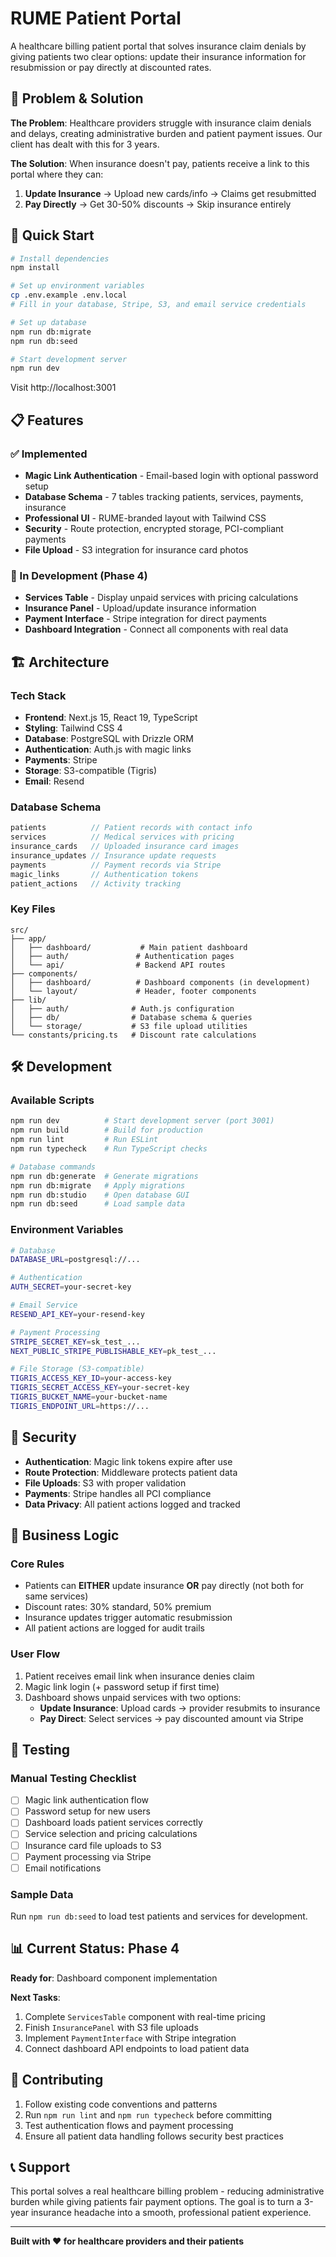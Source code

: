 # RUME Patient Portal

A healthcare billing patient portal that solves insurance claim denials by giving patients two clear options: update their insurance information for resubmission or pay directly at discounted rates.

## 🎯 Problem & Solution

**The Problem**: Healthcare providers struggle with insurance claim denials and delays, creating administrative burden and patient payment issues. Our client has dealt with this for 3 years.

**The Solution**: When insurance doesn't pay, patients receive a link to this portal where they can:
1. **Update Insurance** → Upload new cards/info → Claims get resubmitted
2. **Pay Directly** → Get 30-50% discounts → Skip insurance entirely

## 🚀 Quick Start

```bash
# Install dependencies
npm install

# Set up environment variables
cp .env.example .env.local
# Fill in your database, Stripe, S3, and email service credentials

# Set up database
npm run db:migrate
npm run db:seed

# Start development server
npm run dev
```

Visit http://localhost:3001

## 📋 Features

### ✅ Implemented
- **Magic Link Authentication** - Email-based login with optional password setup
- **Database Schema** - 7 tables tracking patients, services, payments, insurance
- **Professional UI** - RUME-branded layout with Tailwind CSS
- **Security** - Route protection, encrypted storage, PCI-compliant payments
- **File Upload** - S3 integration for insurance card photos

### 🔄 In Development (Phase 4)
- **Services Table** - Display unpaid services with pricing calculations
- **Insurance Panel** - Upload/update insurance information
- **Payment Interface** - Stripe integration for direct payments
- **Dashboard Integration** - Connect all components with real data

## 🏗️ Architecture

### Tech Stack
- **Frontend**: Next.js 15, React 19, TypeScript
- **Styling**: Tailwind CSS 4
- **Database**: PostgreSQL with Drizzle ORM
- **Authentication**: Auth.js with magic links
- **Payments**: Stripe
- **Storage**: S3-compatible (Tigris)
- **Email**: Resend

### Database Schema
```typescript
patients          // Patient records with contact info
services          // Medical services with pricing
insurance_cards   // Uploaded insurance card images  
insurance_updates // Insurance update requests
payments          // Payment records via Stripe
magic_links       // Authentication tokens
patient_actions   // Activity tracking
```

### Key Files
```
src/
├── app/
│   ├── dashboard/           # Main patient dashboard
│   ├── auth/               # Authentication pages
│   └── api/                # Backend API routes
├── components/
│   ├── dashboard/          # Dashboard components (in development)
│   └── layout/             # Header, footer components
├── lib/
│   ├── auth/              # Auth.js configuration
│   ├── db/                # Database schema & queries
│   └── storage/           # S3 file upload utilities
└── constants/pricing.ts   # Discount rate calculations
```

## 🛠️ Development

### Available Scripts
```bash
npm run dev          # Start development server (port 3001)
npm run build        # Build for production
npm run lint         # Run ESLint
npm run typecheck    # Run TypeScript checks

# Database commands
npm run db:generate  # Generate migrations
npm run db:migrate   # Apply migrations  
npm run db:studio    # Open database GUI
npm run db:seed      # Load sample data
```

### Environment Variables
```bash
# Database
DATABASE_URL=postgresql://...

# Authentication
AUTH_SECRET=your-secret-key

# Email Service
RESEND_API_KEY=your-resend-key

# Payment Processing
STRIPE_SECRET_KEY=sk_test_...
NEXT_PUBLIC_STRIPE_PUBLISHABLE_KEY=pk_test_...

# File Storage (S3-compatible)
TIGRIS_ACCESS_KEY_ID=your-access-key
TIGRIS_SECRET_ACCESS_KEY=your-secret-key
TIGRIS_BUCKET_NAME=your-bucket-name
TIGRIS_ENDPOINT_URL=https://...
```

## 🔐 Security

- **Authentication**: Magic link tokens expire after use
- **Route Protection**: Middleware protects patient data
- **File Uploads**: S3 with proper validation
- **Payments**: Stripe handles all PCI compliance
- **Data Privacy**: All patient actions logged and tracked

## 💼 Business Logic

### Core Rules
- Patients can **EITHER** update insurance **OR** pay directly (not both for same services)
- Discount rates: 30% standard, 50% premium
- Insurance updates trigger automatic resubmission
- All patient actions are logged for audit trails

### User Flow
1. Patient receives email link when insurance denies claim
2. Magic link login (+ password setup if first time)
3. Dashboard shows unpaid services with two options:
   - **Update Insurance**: Upload cards → provider resubmits to insurance
   - **Pay Direct**: Select services → pay discounted amount via Stripe

## 🧪 Testing

### Manual Testing Checklist
- [ ] Magic link authentication flow
- [ ] Password setup for new users  
- [ ] Dashboard loads patient services correctly
- [ ] Service selection and pricing calculations
- [ ] Insurance card file uploads to S3
- [ ] Payment processing via Stripe
- [ ] Email notifications

### Sample Data
Run `npm run db:seed` to load test patients and services for development.

## 📊 Current Status: Phase 4

**Ready for**: Dashboard component implementation

**Next Tasks**:
1. Complete `ServicesTable` component with real-time pricing
2. Finish `InsurancePanel` with S3 file uploads
3. Implement `PaymentInterface` with Stripe integration
4. Connect dashboard API endpoints to load patient data

## 🤝 Contributing

1. Follow existing code conventions and patterns
2. Run `npm run lint` and `npm run typecheck` before committing
3. Test authentication flows and payment processing
4. Ensure all patient data handling follows security best practices

## 📞 Support

This portal solves a real healthcare billing problem - reducing administrative burden while giving patients fair payment options. The goal is to turn a 3-year insurance headache into a smooth, professional patient experience.

---

**Built with ❤️ for healthcare providers and their patients**